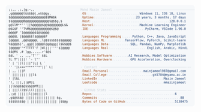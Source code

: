 <picture>
  <source srcset="https://raw.githubusercontent.com/mmazinjameel/mmazinjameel/main/dark_mode.svg?v=1740226480" media="(prefers-color-scheme: dark)">
  <img src="https://raw.githubusercontent.com/mmazinjameel/mmazinjameel/main/light_mode.svg?v=1740226480">
</picture>
